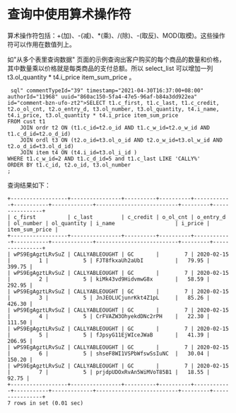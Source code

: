 查询中使用算术操作符 
===============================



算术操作符包括：+(加)、-(减)、\*(乘)、/(除)、-(取反)、MOD(取模)。这些操作符可以作用在数值列上。

如"从多个表里查询数据" 页面的示例查询出客户购买的每个商品的数量和价格，其中数量乘以价格就是每类商品的支付总额。所以 select_list 可以增加一列 t3.ol_quantity \* t4.i_price item_sum_price 。

     sql" commentTypeId="39" timestamp="2021-04-30T16:37:00+08:00" authorId="11968" uuid="860ac150-5fa4-47e5-96af-b84a3dd922ea" id="comment-bzn-ufo-zt2">SELECT t1.c_first, t1.c_last, t1.c_credit, t2.o_ol_cnt, t2.o_entry_d, t3.ol_number, t3.ol_quantity, t4.i_name, t4.i_price, t3.ol_quantity * t4.i_price item_sum_price
    FROM cust t1 
        JOIN ordr t2 ON (t1.c_id=t2.o_id AND t1.c_w_id=t2.o_w_id AND t1.c_d_id=t2.o_d_id)
        JOIN ordl t3 ON (t2.o_id=t3.ol_o_id AND t2.o_w_id=t3.ol_w_id AND t2.o_d_id=t3.ol_d_id)
        JOIN item t4 ON (t4.i_id=t3.ol_i_id )
    WHERE t1.c_w_id=2 AND t1.c_d_id=5 and t1.c_last LIKE 'CALLY%'
    ORDER BY t1.c_id, t2.o_id, t3.ol_number
    ;



查询结果如下：

    +------------------+----------------+----------+----------+------------+-----------+-------------+--------------------------+---------+----------------+
    | c_first          | c_last         | c_credit | o_ol_cnt | o_entry_d  | ol_number | ol_quantity | i_name                   | i_price | item_sum_price |
    +------------------+----------------+----------+----------+------------+-----------+-------------+--------------------------+---------+----------------+
    | wPS9EgAgztLRvSuZ | CALLYABLEOUGHT | GC       |        7 | 2020-02-15 |         1 |           5 | FJT8fkxaUh2aUbI          |   79.95 |         399.75 |
    | wPS9EgAgztLRvSuZ | CALLYABLEOUGHT | GC       |        7 | 2020-02-15 |         2 |           5 | kiMk43vd9HidvmwG8x       |   58.59 |         292.95 |
    | wPS9EgAgztLRvSuZ | CALLYABLEOUGHT | GC       |        7 | 2020-02-15 |         3 |           5 | JnJEOLUCjunrKkt4Z1pL     |   85.26 |         426.30 |
    | wPS9EgAgztLRvSuZ | CALLYABLEOUGHT | GC       |        7 | 2020-02-15 |         4 |           5 | CrFVAZW3OhyekdDNc2rPH    |   22.30 |         111.50 |
    | wPS9EgAgztLRvSuZ | CALLYABLEOUGHT | GC       |        7 | 2020-02-15 |         5 |           5 | fJpsyG11EjWIceJWaB       |   41.39 |         206.95 |
    | wPS9EgAgztLRvSuZ | CALLYABLEOUGHT | GC       |        7 | 2020-02-15 |         6 |           5 | shseF8WI1VSPbWfswSsIuNC  |   30.04 |         150.20 |
    | wPS9EgAgztLRvSuZ | CALLYABLEOUGHT | GC       |        7 | 2020-02-15 |         7 |           5 | prjdpUDOxRvAn5WiMVoT85B1 |   18.55 |          92.75 |
    +------------------+----------------+----------+----------+------------+-----------+-------------+--------------------------+---------+----------------+
    7 rows in set (0.01 sec)


